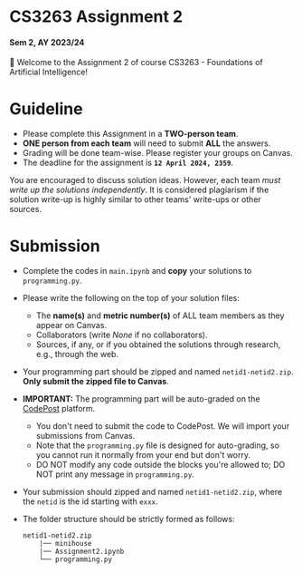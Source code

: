 # CS3263 Assignment 2
#### Sem 2, AY 2023/24

👋 Welcome to the Assignment 2 of course CS3263 - Foundations of Artificial Intelligence! 

# Guideline

- Please complete this Assignment in a **TWO-person team**.
- **ONE person from each team** will need to submit **ALL** the answers.
- Grading will be done team-wise. Please register your groups on Canvas.
- The deadline for the assignment is **`12 April 2024, 2359`**.

You are encouraged to discuss solution ideas. However, each team *must write up the solutions independently*. It is considered plagiarism if the solution write-up is highly similar to other teams' write-ups or other sources.


# Submission

- Complete the codes in `main.ipynb` and **copy** your solutions to `programming.py`.
- Please write the following on the top of your solution files:
    - The **name(s)** and **metric number(s)** of ALL team members as they appear on Canvas.
    - Collaborators (write *None* if no collaborators).
    - Sources, if any, or if you obtained the solutions through research, e.g., through the web.
- Your programming part should be zipped and named `netid1-netid2.zip`. **Only submit the zipped file to Canvas**.
- **IMPORTANT:** The programming part will be auto-graded on the [CodePost](https://codepost.io/) platform.
    - You don't need to submit the code to CodePost. We will import your submissions from Canvas.
    - Note that the `programming.py` file is designed for auto-grading, so you cannot run it normally from your end but don't worry.
    - DO NOT modify any code outside the blocks you're allowed to; DO NOT print any message in `programming.py`.

- Your submission should zipped and named `netid1-netid2.zip`, where the `netid` is the id starting with `exxx`.
- The folder structure should be strictly formed as follows:
    ```
    netid1-netid2.zip
        |── minihouse
        |── Assignment2.ipynb
        └── programming.py
    ```
